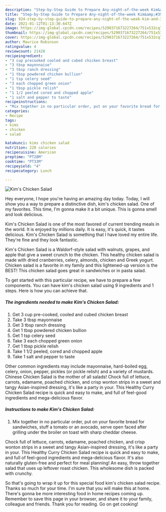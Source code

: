 ```yaml
---
description: "Step-by-Step Guide to Prepare Any-night-of-the-week Kim&amp;#39;s Chicken Salad"
title: "Step-by-Step Guide to Prepare Any-night-of-the-week Kim&amp;#39;s Chicken Salad"
slug: 924-step-by-step-guide-to-prepare-any-night-of-the-week-kim-and-39-s-chicken-salad
date: 2021-01-12T01:13:30.647Z
image: https://img-global.cpcdn.com/recipes/5290371673227264/751x532cq70/kims-chicken-salad-recipe-main-photo.jpg
thumbnail: https://img-global.cpcdn.com/recipes/5290371673227264/751x532cq70/kims-chicken-salad-recipe-main-photo.jpg
cover: https://img-global.cpcdn.com/recipes/5290371673227264/751x532cq70/kims-chicken-salad-recipe-main-photo.jpg
author: Maurice Robinson
ratingvalue: 4
reviewcount: 21428
recipeingredient:
- "3 cup precooked cooled and cubed chicken breast"
- "3 tbsp mayonnaise"
- "3 tbsp ranch dressing"
- "1 tbsp powdered chicken bullion"
- "1 tsp celery seed"
- "3 each chopped green onion"
- "1 tbsp pickle relish"
- "1 1/2 peeled cored and chopped apple"
- "1 salt and pepper to taste"
recipeinstructions:
- "Mix together in no particular order, put on your favorite bread for sandwiches, stuff a tomato or an avocado, serve open faced after grilling under the broiler on toast with sharp cheddar cheese."
categories:
- Recipe
tags:
- kims
- chicken
- salad

katakunci: kims chicken salad 
nutrition: 220 calories
recipecuisine: American
preptime: "PT28M"
cooktime: "PT33M"
recipeyield: "4"
recipecategory: Lunch

---
```



![Kim&#39;s Chicken Salad](https://img-global.cpcdn.com/recipes/5290371673227264/751x532cq70/kims-chicken-salad-recipe-main-photo.jpg)

Hey everyone, I hope you're having an amazing day today. Today, I will show you a way to prepare a distinctive dish, kim&#39;s chicken salad. One of my favorites. This time, I'm gonna make it a bit unique. This is gonna smell and look delicious.

Kim&#39;s Chicken Salad is one of the most favored of current trending meals in the world. It is enjoyed by millions daily. It is easy, it's quick, it tastes delicious. Kim&#39;s Chicken Salad is something that I have loved my entire life. They're fine and they look fantastic.

Kim&#39;s Chicken Salad is a Waldorf-style salad with walnuts, grapes, and apple that give a sweet crunch to the chicken. This healthy chicken salad is made with dried cranberries, celery, almonds, chicken and Greek yogurt. Chicken salad is a favorite in my family and this lightened-up version is the BEST! This chicken salad goes great in sandwiches or in pasta salad.


To get started with this particular recipe, we have to prepare a few components. You can have kim&#39;s chicken salad using 9 ingredients and 1 steps. Here is how you can achieve that.

<!--inarticleads1-->

##### The ingredients needed to make Kim&#39;s Chicken Salad:

1. Get 3 cup pre-cooked, cooled and cubed chicken breast
1. Take 3 tbsp mayonnaise
1. Get 3 tbsp ranch dressing
1. Get 1 tbsp powdered chicken bullion
1. Get 1 tsp celery seed
1. Take 3 each chopped green onion
1. Get 1 tbsp pickle relish
1. Take 1 1/2 peeled, cored and chopped apple
1. Take 1 salt and pepper to taste


Other common ingredients may include mayonnaise, hard-boiled egg, celery, onion, pepper, pickles (or pickle relish) and a variety of mustards. Chinese Chicken Salad is the mother of all salads! Chock full of lettuce, carrots, edamame, poached chicken, and crisp wonton strips in a sweet and tangy Asian-inspired dressing, it&#39;s like a party in your. This Healthy Curry Chicken Salad recipe is quick and easy to make, and full of feel-good ingredients and mega-delicious flavor. 

<!--inarticleads2-->

##### Instructions to make Kim&#39;s Chicken Salad:

1. Mix together in no particular order, put on your favorite bread for sandwiches, stuff a tomato or an avocado, serve open faced after grilling under the broiler on toast with sharp cheddar cheese.


Chock full of lettuce, carrots, edamame, poached chicken, and crisp wonton strips in a sweet and tangy Asian-inspired dressing, it&#39;s like a party in your. This Healthy Curry Chicken Salad recipe is quick and easy to make, and full of feel-good ingredients and mega-delicious flavor. It&#39;s also naturally gluten-free and perfect for meal planning! An easy, throw together salad that uses up leftover roast chicken. This wholesome dish is packed with crunchy. 

So that's going to wrap it up for this special food kim&#39;s chicken salad recipe. Thanks so much for your time. I'm sure that you will make this at home. There's gonna be more interesting food in home recipes coming up. Remember to save this page in your browser, and share it to your family, colleague and friends. Thank you for reading. Go on get cooking!
